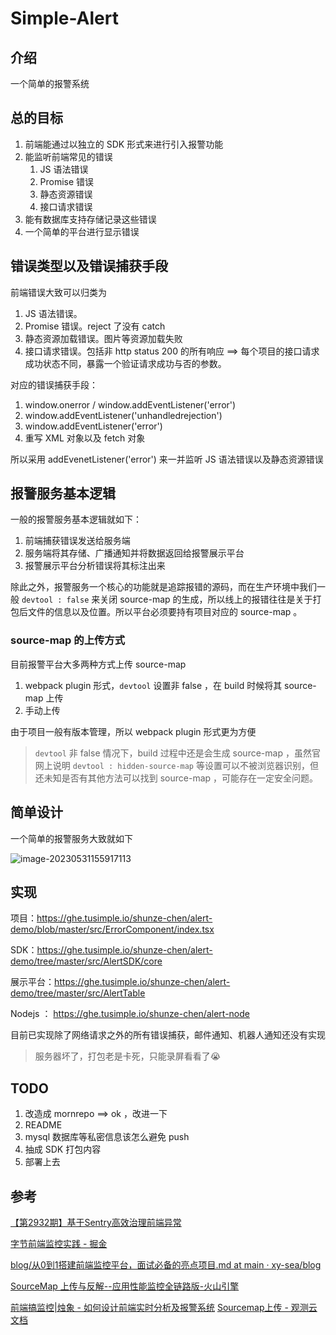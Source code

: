 # Simple-Alert

## 介绍

一个简单的报警系统





## 总的目标

1. 前端能通过以独立的 SDK 形式来进行引入报警功能
2. 能监听前端常见的错误
   1. JS 语法错误
   2. Promise 错误
   3. 静态资源错误
   4. 接口请求错误
3. 能有数据库支持存储记录这些错误
4. 一个简单的平台进行显示错误

## 错误类型以及错误捕获手段

前端错误大致可以归类为

1. JS 语法错误。
2. Promise 错误。reject 了没有 catch
3. 静态资源加载错误。图片等资源加载失败
4. 接口请求错误。包括非 http status 200 的所有响应 ==> 每个项目的接口请求成功状态不同，暴露一个验证请求成功与否的参数。

对应的错误捕获手段：

1. window.onerror / window.addEventListener('error')
2. window.addEventListener('unhandledrejection')
3. window.addEventListener('error')
4. 重写 XML 对象以及 fetch 对象

所以采用 addEvenetListener('error') 来一并监听 JS 语法错误以及静态资源错误





## 报警服务基本逻辑

一般的报警服务基本逻辑就如下：

1. 前端捕获错误发送给服务端
2. 服务端将其存储、广播通知并将数据返回给报警展示平台
3. 报警展示平台分析错误将其标注出来

除此之外，报警服务一个核心的功能就是追踪报错的源码，而在生产环境中我们一般 `devtool : false` 来关闭 source-map 的生成，所以线上的报错往往是关于打包后文件的信息以及位置。所以平台必须要持有项目对应的 source-map 。

### source-map 的上传方式

目前报警平台大多两种方式上传 source-map 

1. webpack plugin 形式，`devtool` 设置非 false ，在 build 时候将其 source-map 上传
2. 手动上传

由于项目一般有版本管理，所以 webpack plugin 形式更为方便

> `devtool` 非 false 情况下，build 过程中还是会生成 source-map ，虽然官网上说明 `devtool : hidden-source-map` 等设置可以不被浏览器识别，但还未知是否有其他方法可以找到 source-map ，可能存在一定安全问题。

## 简单设计

一个简单的报警服务大致就如下

![image-20230531155917113](https://typora-1300781048.cos.ap-beijing.myqcloud.com/img/202305311559370.png)



## 实现

项目：https://ghe.tusimple.io/shunze-chen/alert-demo/blob/master/src/ErrorComponent/index.tsx

SDK：https://ghe.tusimple.io/shunze-chen/alert-demo/tree/master/src/AlertSDK/core

展示平台：https://ghe.tusimple.io/shunze-chen/alert-demo/tree/master/src/AlertTable

Nodejs ： https://ghe.tusimple.io/shunze-chen/alert-node

目前已实现除了网络请求之外的所有错误捕获，邮件通知、机器人通知还没有实现

> 服务器坏了，打包老是卡死，只能录屏看看了😭







## TODO

1. 改造成 mornrepo ==> ok ，改进一下
2. README 
3. mysql 数据库等私密信息该怎么避免 push
4. 抽成 SDK 打包内容
5. 部署上去

## 参考

[【第2932期】基于Sentry高效治理前端异常](https://mp.weixin.qq.com/s/9w62gQxhIQO_mWBhs8RHVQ)

[字节前端监控实践 - 掘金](https://juejin.cn/post/7195496297150709821#heading-0)

[blog/从0到1搭建前端监控平台，面试必备的亮点项目.md at main · xy-sea/blog](https://github.com/xy-sea/blog/blob/main/markdown/从0到1搭建前端监控平台，面试必备的亮点项目.md)

[SourceMap 上传与反解--应用性能监控全链路版-火山引擎](https://www.volcengine.com/docs/6431/104839#验证sourcemap合法性)

[前端搞监控|烛象 - 如何设计前端实时分析及报警系统](https://zhuanlan.zhihu.com/p/159115081) [Sourcemap上传 - 观测云文档](https://docs.guance.com/real-user-monitoring/sourcemap/)
